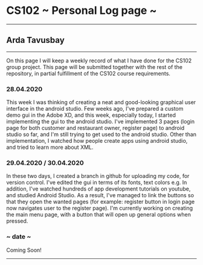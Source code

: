 # CS102 ~ Personal Log page ~
****
## Arda Tavusbay
****

On this page I will keep a weekly record of what I have done for the CS102 group project. This page will be submitted together with the rest of the repository, in partial fulfillment of the CS102 course requirements.

### 28.04.2020
This week I was thinking of creating a neat and good-looking graphical user interface in the android studio. Few weeks ago, I've prepared a custom demo gui in the Adobe XD, and this week, especially today, I started implementing the gui to the android studio. I've implemented 3 pages (login page for both customer and restaurant owner, register page) to android studio so far, and I'm still trying to get used to the android studio. Other than implementation, I watched how people create apps using android studio, and tried to learn more about XML.

### 29.04.2020 / 30.04.2020
In these two days, I created a branch in github for uploading my code, for version control. I've edited the gui in terms of its fonts, text colors e.g. In addition, I've watched hundreds of app development tutorials on youtube, and studied Android Studio. As a result, I've managed to link the buttons so that they open the wanted pages (for example: register button in login page now navigates user to the register page). I'm currently working on creating the main menu page, with a button that will open up general options when pressed.

### ~ date ~
Coming Soon!

****

